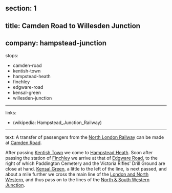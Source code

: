 section: 1
----
title: Camden Road to Willesden Junction
----
company: hampstead-junction
----
stops:
- camden-road
- kentish-town
- hampstead-heath
- finchley
- edgware-road
- kensal-green
- willesden-junction
----
links:
- (wikipedia: Hampstead_Junction_Railway)
----
text: A transfer of passengers from the [North London Railway](/companies/north-london) can be made at [Camden Road](/stations/camden-road).

After passing [Kentish Town](/stations/kentish-town) we come to [Hampstead Heath](/stations/hampstead-heath). Soon after passing the station of [Finchley](/stations/finchley) we arrive at that of [Edgware Road](/stations/edgware-road), to the right of which Paddington Cemetery and the Victoria Rifles' Drill Ground are close at hand. [Kensal Green](/stations/kensal-green), a little to the left of the line, is next passed, and about a mile further we cross the main line of the [London and North Western](/companies/london-and-south-western), and thus pass on to the lines of the [North & South Western Junction](/companies/north-and-south-western-junction).
